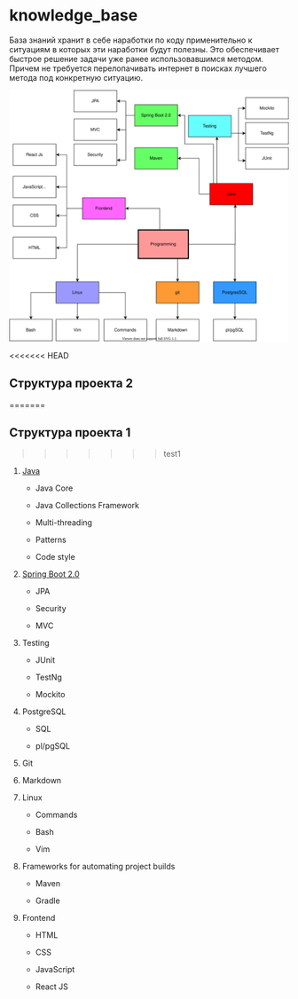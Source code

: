 # knowledge_base
База знаний хранит в себе наработки по коду применительно к ситуациям в которых эти наработки будут полезны. Это обеспечивает быстрое решение задачи уже ранее использовавшимся методом. Причем не требуется перелопачивать интернет в поисках лучшего метода под конкретную ситуацию.

![technology_stack_colour](./images/draw_io/all/technology_stack_colour.svg)

<<<<<<< HEAD
## Структура проекта 2
=======
## Структура проекта 1
>>>>>>> test1

1. [Java](./Java)
	
	+ Java Core

	+ Java Collections Framework

	+ Multi-threading

	+ Patterns

	+ Code style

2. [Spring Boot 2.0](./Spring_Boot_2_0)

	+ JPA

	+ Security

	+ MVC

3. Testing
	
	+ JUnit

	+ TestNg

	+ Mockito

4. PostgreSQL

	+ SQL

	+ pl/pgSQL

5. Git

6. Markdown

7. Linux
	
	+ Commands

	+ Bash

	+ Vim

8. Frameworks for automating project builds

	+ Maven

	+ Gradle

9. Frontend

	+ HTML

	+ CSS

	+ JavaScript

	+ React JS